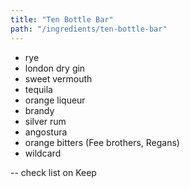 ```yaml
---
title: "Ten Bottle Bar"
path: "/ingredients/ten-bottle-bar"
---
```


* rye
* london dry gin
* sweet vermouth
* tequila
* orange liqueur
* brandy
* silver rum
* angostura
* orange bitters (Fee brothers, Regans)
* wildcard

-- check list on Keep
